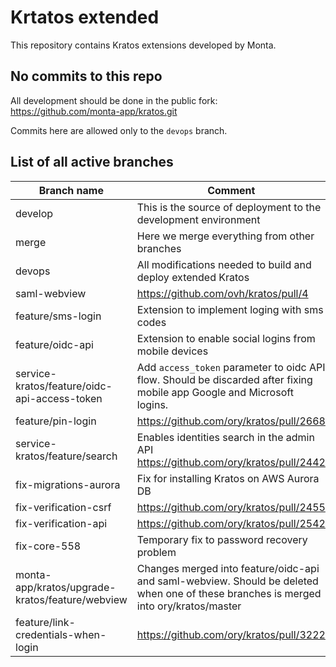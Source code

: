# Krtatos extended

This repository contains Kratos extensions developed by Monta.

## No commits to this repo

All development should be done in the public fork:
https://github.com/monta-app/kratos.git

Commits here are allowed only to the `devops` branch.

## List of all active branches

| Branch name                                     | Comment                                                                                                                              |
|-------------------------------------------------|--------------------------------------------------------------------------------------------------------------------------------------|
| develop                                         | This is the source of deployment to the development environment                                                                      |
| merge                                           | Here we merge everything from other branches                                                                                         |
| devops                                          | All modifications needed to build and deploy extended Kratos                                                                         |
| saml-webview				                                | https://github.com/ovh/kratos/pull/4                                                                                                 |
| feature/sms-login                               | Extension to implement loging with sms codes                                                                                         |
| feature/oidc-api                                | Extension to enable social logins from mobile devices                                                                                |
| service-kratos/feature/oidc-api-access-token    | Add `access_token` parameter to oidc API flow. Should be discarded after fixing mobile app Google and Microsoft logins.              |
| feature/pin-login                               | https://github.com/ory/kratos/pull/2668                                                                                              |
| service-kratos/feature/search                   | Enables identities search in the admin API https://github.com/ory/kratos/pull/2442                                                   |
| fix-migrations-aurora                           | Fix for installing Kratos on AWS Aurora DB                                                                                           |
| fix-verification-csrf                           | https://github.com/ory/kratos/pull/2455                                                                                              |
| fix-verification-api                            | https://github.com/ory/kratos/pull/2542                                                                                              |
| fix-core-558                                    | Temporary fix to password recovery problem                                                                                           |
| monta-app/kratos/upgrade-kratos/feature/webview | Changes merged into feature/oidc-api and saml-webview. Should be deleted when one of these branches is merged into ory/kratos/master |
| feature/link-credentials-when-login             | https://github.com/ory/kratos/pull/3222                                                                                              |
